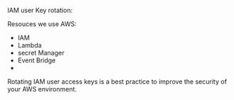 IAM user Key rotation:

Resouces we use AWS:
- IAM
- Lambda
- secret Manager
- Event Bridge
-


Rotating IAM user access keys is a best practice to improve the security of your AWS environment. 


